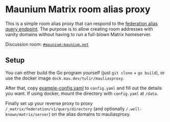 # Maunium Matrix room alias proxy
This is a simple room alias proxy that can respond to the [federation alias
query endpoint]. The purpose is to allow creating room addresses with vanity
domains without having to run a full-blown Matrix homeserver.

Discussion room: [`#maunium:maunium.net`](https://matrix.to/#/#maunium:maunium.net)

[federation alias query endpoint]: https://matrix.org/docs/spec/server_server/latest#get-matrix-federation-v1-query-directory

## Setup
You can either build the Go program yourself (just `git clone` + `go build`),
or use the docker image `dock.mau.dev/tulir/mauliasproxy`.

After that, copy [example-config.yaml](example-config.yaml) to `config.yaml`
and fill out the details you want.  If using docker, mount the directory with
`config.yaml` at `/data`.

Finally set up your reverse proxy to proxy `/_matrix/federation/v1/query/directory`
(and optionally `/.well-known/matrix/server`) on the alias domains to mauliasproxy.
